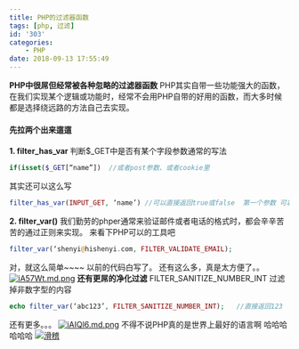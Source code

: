 ```yaml
---
title: PHP的过滤器函数
tags: [php, 过滤]
id: '303'
categories:
    - PHP
date: 2018-09-13 17:55:49
---
```


**PHP中很屌但经常被各种忽略的过滤器函数** PHP其实自带一些功能强大的函数，在我们实现某个逻辑或功能时，经常不会用PHP自带的好用的函数，而大多时候都是选择绕远路的方法自己去实现。

#### 先拉两个出来遛遛

**1\. filter\_has\_var** 判断$\_GET中是否有某个字段参数通常的写法

```php
if(isset($_GET[“name”])  //或者post参数、或者cookie里
```

其实还可以这么写

```php
filter_has_var(INPUT_GET, ‘name’) //可以直接返回true或false  第一个参数 可以填 INPUT_GET、 INPUT_POST、 INPUT_COOKIE、 INPUT_SERVER、 INPUT_ENV 看英文你应该知道 是干啥的
```

**2\. filter\_var()** 我们勤劳的phper通常来验证邮件或者电话的格式时，都会辛辛苦苦的通过正则来实现。 来看下PHP可以的工具吧

```php
filter_var(‘shenyi@hishenyi.com, FILTER_VALIDATE_EMAIL);
```

对，就这么简单~~~~ 以前的代码白写了。 还有这么多，真是太方便了。。 [![iA57Wt.md.png](https://s1.ax1x.com/2018/09/13/iA57Wt.md.png)](https://imgchr.com/i/iA57Wt) **还有更屌的净化过滤** FILTER\_SANITIZE\_NUMBER\_INT 过滤掉非数字型的内容

```php
echo filter_var(‘abc123’, FILTER_SANITIZE_NUMBER_INT);   //直接返回123
```

还有更多。。。 [![iAIQl6.md.png](https://s1.ax1x.com/2018/09/13/iAIQl6.md.png)](https://imgchr.com/i/iAIQl6) 不得不说PHP真的是世界上最好的语言啊 哈哈哈哈哈哈 [![滑稽](https://ss2.bdstatic.com/70cFvnSh_Q1YnxGkpoWK1HF6hhy/it/u=1926707095,4273239503&fm=27&gp=0.jpg "滑稽")](https://ss2.bdstatic.com/70cFvnSh_Q1YnxGkpoWK1HF6hhy/it/u=1926707095,4273239503&fm=27&gp=0.jpg "滑稽")